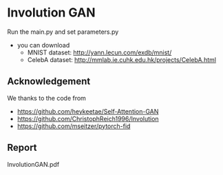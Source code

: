 # Involution GAN

Run the main.py and set parameters.py

* you can download
  - MNIST dataset: http://yann.lecun.com/exdb/mnist/
  - CelebA dataset: http://mmlab.ie.cuhk.edu.hk/projects/CelebA.html

## Acknowledgement
We thanks to the code from 
  - https://github.com/heykeetae/Self-Attention-GAN
  - https://github.com/ChristophReich1996/Involution
  - https://github.com/mseitzer/pytorch-fid
  
## Report 
InvolutionGAN.pdf


